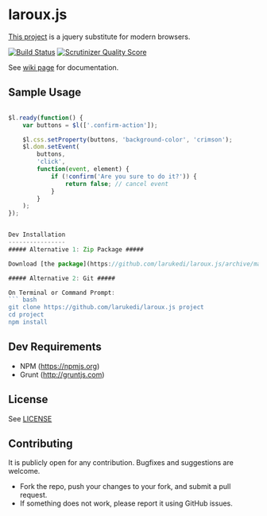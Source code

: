 laroux.js
=========

[This project](https://github.com/larukedi/laroux.js/) is a jquery substitute for modern browsers.

[![Build Status](https://travis-ci.org/larukedi/laroux.js.png?branch=master)](https://travis-ci.org/larukedi/laroux.js)
[![Scrutinizer Quality Score](https://scrutinizer-ci.com/g/larukedi/laroux.js/badges/quality-score.png?s=0a36236d23cac2919f7aafff510a636d9437abec)](https://scrutinizer-ci.com/g/larukedi/laroux.js/)

See [wiki page](https://github.com/larukedi/laroux.js/wiki) for documentation.


Sample Usage
------------
```js

$l.ready(function() {
    var buttons = $l(['.confirm-action']);

    $l.css.setProperty(buttons, 'background-color', 'crimson');
    $l.dom.setEvent(
        buttons,
        'click',
        function(event, element) {
            if (!confirm('Are you sure to do it?')) {
                return false; // cancel event
            }
        }
    );
});


Dev Installation
----------------
##### Alternative 1: Zip Package #####

Download [the package](https://github.com/larukedi/laroux.js/archive/master.zip) and launch `npm install`.

##### Alternative 2: Git #####

On Terminal or Command Prompt:
``` bash
git clone https://github.com/larukedi/laroux.js project
cd project
npm install
```


Dev Requirements
----------------
* NPM (https://npmjs.org)
* Grunt (http://gruntjs.com)


License
-------
See [LICENSE](LICENSE)


Contributing
------------
It is publicly open for any contribution. Bugfixes and suggestions are welcome.

* Fork the repo, push your changes to your fork, and submit a pull request.
* If something does not work, please report it using GitHub issues.
